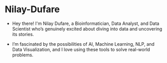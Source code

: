 # Nilay-Dufare
- Hey there! I'm Nilay Dufare, a Bioinformatician, Data Analyst, and Data Scientist who’s genuinely excited about diving into data and uncovering its stories.
  
- I’m fascinated by the possibilities of AI, Machine Learning, NLP, and Data Visualization, and I love using these tools to solve real-world problems. 
